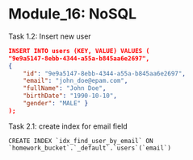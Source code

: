 # Module_16: NoSQL


Task 1.2: Insert new user
```json
INSERT INTO users (KEY, VALUE) VALUES (
"9e9a5147-8ebb-4344-a55a-b845aa6e2697", 
{
    "id": "9e9a5147-8ebb-4344-a55a-b845aa6e2697",
    "email": "john_doe@epam.com",
    "fullName": "John Doe",
    "birthDate": "1990-10-10",
    "gender": "MALE" }
);
```


Task 2.1: create index for email field
```
CREATE INDEX `idx_find_user_by_email` ON `homework_bucket`.`_default`.`users`(`email`)
```


